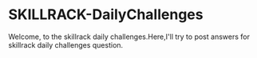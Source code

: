 #   SKILLRACK-DailyChallenges

Welcome, to the skillrack daily challenges.Here,I'll try to post answers for skillrack daily challenges question.
